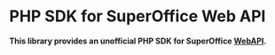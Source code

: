 # PHP SDK for SuperOffice Web API

**This library provides an unofficial PHP SDK for SuperOffice [WebAPI](https://community.superoffice.com/documentation/sdk/SO.NetServer.Web.Services/html/Reference-WebAPI-WebAPI.htm).**
